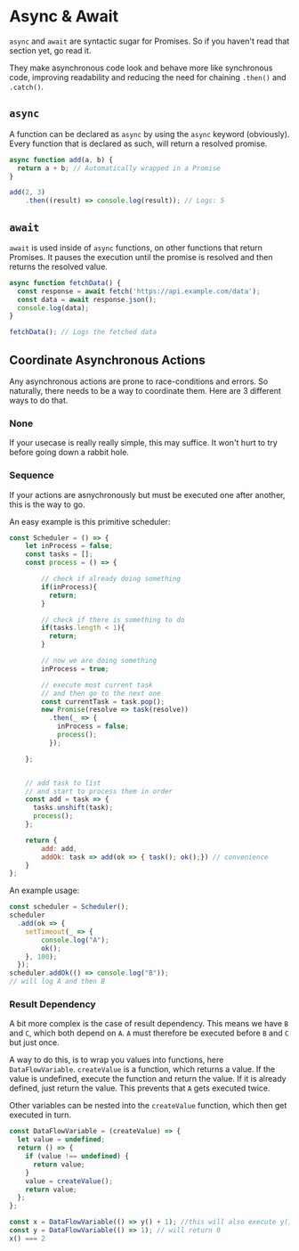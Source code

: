 # Async & Await
`async` and `await` are syntactic sugar for Promises. So if you haven't read that section yet, go read it.

 They make asynchronous code look and behave more like synchronous code, improving readability and reducing the need for chaining `.then()` and `.catch()`.

## `async`
A function can be declared as `async` by using the `async` keyword (obviously). Every function that is declared as such, will return a resolved promise.

```js
async function add(a, b) {
  return a + b; // Automatically wrapped in a Promise
}

add(2, 3)
    .then((result) => console.log(result)); // Logs: 5
```

## `await`
`await` is used inside of `async` functions, on other functions that return Promises. It pauses the execution until the promise is resolved and then returns the resolved value. 

```js
async function fetchData() {
  const response = await fetch('https://api.example.com/data');
  const data = await response.json();
  console.log(data);
}

fetchData(); // Logs the fetched data
```

## Coordinate Asynchronous Actions
Any asynchronous actions are prone to race-conditions and errors. So naturally, there needs to be a way to coordinate them. Here are 3 different ways to do that.

### None
If your usecase is really really simple, this may suffice. It won't hurt to try before going down a rabbit hole.

### Sequence
If your actions are asnychronously but must be executed one after another, this is the way to go. 

An easy example is this primitive scheduler:

```javascript
const Scheduler = () => {
    let inProcess = false;
    const tasks = [];
    const process = () => {

        // check if already doing something
        if(inProcess){
          return;
        }

        // check if there is something to do
        if(tasks.length < 1){
          return;
        }

        // now we are doing something
        inProcess = true;

        // execute most current task
        // and then go to the next one
        const currentTask = task.pop();
        new Promise(resolve => task(resolve))
          .then(_ => {
            inProcess = false;
            process();
          });

    };


    // add task to list
    // and start to process them in order
    const add = task => {
      tasks.unshift(task);
      process();
    };

    return {
        add: add,
        addOk: task => add(ok => { task(); ok();}) // convenience
    }
};
```

An example usage:
```javascript
const scheduler = Scheduler();
scheduler
  .add(ok => {
    setTimeout(_ => {
        console.log("A");
        ok();
    }, 100);
  });
scheduler.addOk(() => console.log("B"));
// will log A and then B
``` 

### Result Dependency
A bit more complex is the case of result dependency. This means we have `B` and `C`, which both depend on `A`. `A` must therefore be executed before `B` and `C` but just once.

A way to do this, is to wrap you values into functions, here `DataFlowVariable`. `createValue` is a function, which returns a value. If the value is undefined, execute the function and return the value. If it is already defined, just return the value. This prevents that `A` gets executed twice.

Other variables can be nested into the `createValue` function, which then get executed in turn.

```js
const DataFlowVariable = (createValue) => {
  let value = undefined;
  return () => {
    if (value !== undefined) {
      return value;
    }
    value = createValue();
    return value;
  };
};
```

```js
const x = DataFlowVariable(() => y() + 1); //this will also execute y()
const y = DataFlowVariable(() => 1); // will return 0
x() === 2
```